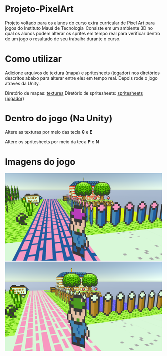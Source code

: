 # Projeto-PixelArt

Projeto voltado para os alunos do curso extra curricular de Pixel Art para jogos do Instituto Mauá de Tecnologia. Consiste em um ambiente 3D no qual os alunos podem alterar os sprites em tempo real para verificar dentro de um jogo o resultado de seu trabalho durante o curso.

# Como utilizar

Adicione arquivos de textura (mapa) e spritesheets (jogador) nos diretórios descritos abaixo para alterar entre eles em tempo real. Depois rode o jogo através da Unity.

Diretório de mapas: [textures](./Projeto-PixelArt/Projeto-PixelArt/Assets/Textures/)
Diretório de spritesheets: [spritesheets (jogador)](./Projeto-PixelArt/Projeto-PixelArt/Assets/Spritesheets/)

# Dentro do jogo (Na Unity)

Altere as texturas por meio das tecla **Q** e **E**

Altere os spritesheets por meio da tecla **P** e **N**

# Imagens do jogo

![](./images/example1.png)
![](./images/example2.png)